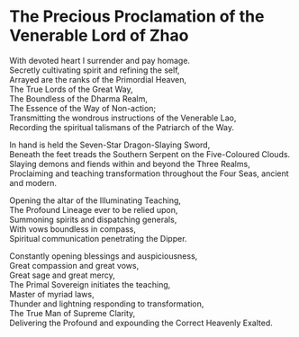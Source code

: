 # The Precious Proclamation of the Venerable Lord of Zhao

With devoted heart I surrender and pay homage.  
Secretly cultivating spirit and refining the self,  
Arrayed are the ranks of the Primordial Heaven,  
The True Lords of the Great Way,  
The Boundless of the Dharma Realm,  
The Essence of the Way of Non-action;  
Transmitting the wondrous instructions of the Venerable Lao,  
Recording the spiritual talismans of the Patriarch of the Way.  

In hand is held the Seven-Star Dragon-Slaying Sword,  
Beneath the feet treads the Southern Serpent on the Five-Coloured Clouds.  
Slaying demons and fiends within and beyond the Three Realms,  
Proclaiming and teaching transformation throughout the Four Seas, ancient and modern.  

Opening the altar of the Illuminating Teaching,  
The Profound Lineage ever to be relied upon,  
Summoning spirits and dispatching generals,  
With vows boundless in compass,  
Spiritual communication penetrating the Dipper.  

Constantly opening blessings and auspiciousness,  
Great compassion and great vows,  
Great sage and great mercy,  
The Primal Sovereign initiates the teaching,  
Master of myriad laws,  
Thunder and lightning responding to transformation,  
The True Man of Supreme Clarity,  
Delivering the Profound and expounding the Correct Heavenly Exalted.
